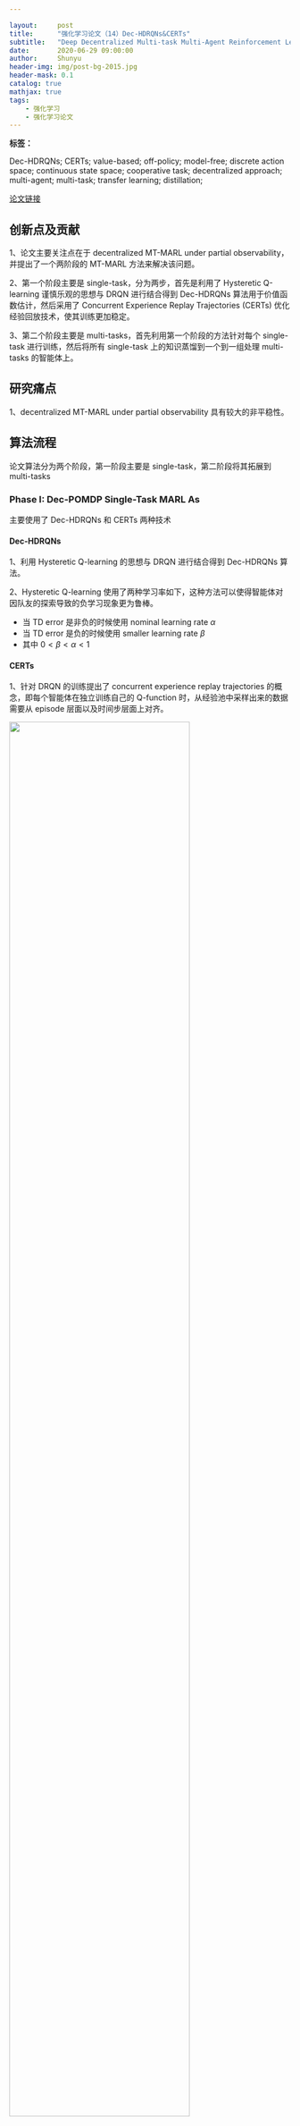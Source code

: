 ```yaml
---

layout:     post
title:      "强化学习论文（14）Dec-HDRQNs&CERTs"
subtitle:   "Deep Decentralized Multi-task Multi-Agent Reinforcement Learning under Partial Observability"
date:       2020-06-29 09:00:00
author:     Shunyu
header-img: img/post-bg-2015.jpg
header-mask: 0.1
catalog: true
mathjax: true
tags:
    - 强化学习
    - 强化学习论文
---
```




**标签：**

Dec-HDRQNs; CERTs; value-based; off-policy; model-free; discrete action space; continuous state space; cooperative task; decentralized approach; multi-agent; multi-task; transfer learning; distillation;



[论文链接](https://arxiv.org/abs/1703.06182)



## 创新点及贡献

1、论文主要关注点在于 decentralized MT-MARL under partial observability，并提出了一个两阶段的 MT-MARL 方法来解决该问题。



2、第一个阶段主要是 single-task，分为两步，首先是利用了 Hysteretic Q-learning 谨慎乐观的思想与 DRQN 进行结合得到 Dec-HDRQNs 算法用于价值函数估计，然后采用了 Concurrent Experience Replay Trajectories (CERTs) 优化经验回放技术，使其训练更加稳定。



3、第二个阶段主要是 multi-tasks，首先利用第一个阶段的方法针对每个 single-task 进行训练，然后将所有 single-task 上的知识蒸馏到一个到一组处理  multi-tasks 的智能体上。



## 研究痛点

1、decentralized MT-MARL under partial observability 具有较大的非平稳性。



## 算法流程

论文算法分为两个阶段，第一阶段主要是 single-task，第二阶段将其拓展到 multi-tasks



### Phase I: Dec-POMDP Single-Task MARL As

主要使用了 Dec-HDRQNs 和 CERTs 两种技术

#### Dec-HDRQNs

1、利用 Hysteretic Q-learning 的思想与 DRQN 进行结合得到 Dec-HDRQNs 算法。



2、Hysteretic Q-learning 使用了两种学习率如下，这种方法可以使得智能体对因队友的探索导致的负学习现象更为鲁棒。

- 当 TD error 是非负的时候使用 nominal learning rate $\alpha$ 
- 当 TD error 是负的时候使用 smaller learning rate $\beta$ 
- 其中 $0 < \beta < \alpha < 1$



#### CERTs

1、针对 DRQN 的训练提出了 concurrent experience replay trajectories 的概念，即每个智能体在独立训练自己的 Q-function 时，从经验池中采样出来的数据需要从 episode 层面以及时间步层面上对齐。

<img width="80%" src="/blog/img/in-post/2020-06-29-强化学习论文（14）Dec-HDRQNs&CERTs.assets/image-20200629114443632.png"/>



### Phase II: Dec-POMDP MT-MARL

1、将上述的 Dec-HDRQNs 和 CERTs 方法结合蒸馏技术运用在 multi-tasks 环境下



2、首先利用 Dec-HDRQNs 为每一个 single-task 进行训练并将数据集存储在 CERTs 中。

<img width="80%" src="/blog/img/in-post/2020-06-29-强化学习论文（14）Dec-HDRQNs&CERTs.assets/image-20200629114959751.png"/>



3、然后采用蒸馏的方法将所有 single-task 上的知识蒸馏到一个到一组处理  multi-tasks 的智能体上。

<img width="80%" src="/blog/img/in-post/2020-06-29-强化学习论文（14）Dec-HDRQNs&CERTs.assets/image-20200629115023087.png"/>



## 实验

1、在 variations of the existing meeting-in-a-grid Dec-POMDP benchmark 中进行实验。

- 根据 grid-world 的 $m$ 的大小定义为不同的 task

<img width="100%" src="/blog/img/in-post/2020-06-29-强化学习论文（14）Dec-HDRQNs&CERTs.assets/image-20200629115419034.png"/>



## 其他补充

1、CERTs 各轴上的对齐用于多智能体 DRQN 的训练中应该是挺理所当然的且必须的。

2、直接将 Q 值进行 softmax 蒸馏感觉有一点点奇怪，怎么保证学生网络的 Q 值的量纲与教师网络一样呢？然后突然想到 Q 网络最后加多一层 softmax 层貌似就可以变成策略网络了。



## 参考资料及致谢

所有参考资料在《强化学习思考（1）前言》中已列出，再次向强化学习的大佬前辈们表达衷心的感谢！

